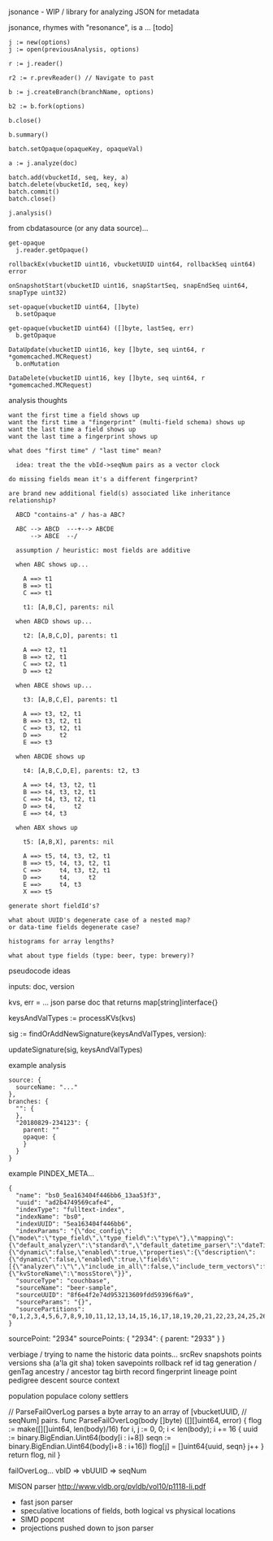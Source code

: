 jsonance - WIP / library for analyzing JSON for metadata

jsonance, rhymes with "resonance", is a ... [todo]

    j := new(options)
    j := open(previousAnalysis, options)

    r := j.reader()

    r2 := r.prevReader() // Navigate to past

    b := j.createBranch(branchName, options)

    b2 := b.fork(options)

    b.close()

    b.summary()

    batch.setOpaque(opaqueKey, opaqueVal)

    a := j.analyze(doc)

    batch.add(vbucketId, seq, key, a)
    batch.delete(vbucketId, seq, key)
    batch.commit()
    batch.close()

    j.analysis()

from cbdatasource (or any data source)...

    get-opaque
      j.reader.getOpaque()

    rollbackEx(vbucketID uint16, vbucketUUID uint64, rollbackSeq uint64) error

    onSnapshotStart(vbucketID uint16, snapStartSeq, snapEndSeq uint64, snapType uint32)

    set-opaque(vbucketID uint64, []byte)
      b.setOpaque

    get-opaque(vbucketID uint64) ([]byte, lastSeq, err)
      b.getOpaque

    DataUpdate(vbucketID uint16, key []byte, seq uint64, r *gomemcached.MCRequest)
      b.onMutation

    DataDelete(vbucketID uint16, key []byte, seq uint64, r *gomemcached.MCRequest)

analysis thoughts

    want the first time a field shows up
    want the first time a "fingerprint" (multi-field schema) shows up
    want the last time a field shows up
    want the last time a fingerprint shows up

    what does "first time" / "last time" mean?

      idea: treat the the vbId->seqNum pairs as a vector clock

    do missing fields mean it's a different fingerprint?

    are brand new additional field(s) associated like inheritance relationship?

      ABCD "contains-a" / has-a ABC?

      ABC --> ABCD  ---+--> ABCDE
          --> ABCE  --/

      assumption / heuristic: most fields are additive

      when ABC shows up...

        A ==> t1
        B ==> t1
        C ==> t1

        t1: [A,B,C], parents: nil

      when ABCD shows up...

        t2: [A,B,C,D], parents: t1

        A ==> t2, t1
        B ==> t2, t1
        C ==> t2, t1
        D ==> t2

      when ABCE shows up...

        t3: [A,B,C,E], parents: t1

        A ==> t3, t2, t1
        B ==> t3, t2, t1
        C ==> t3, t2, t1
        D ==>     t2
        E ==> t3

      when ABCDE shows up

        t4: [A,B,C,D,E], parents: t2, t3

        A ==> t4, t3, t2, t1
        B ==> t4, t3, t2, t1
        C ==> t4, t3, t2, t1
        D ==> t4,     t2
        E ==> t4, t3

      when ABX shows up

        t5: [A,B,X], parents: nil

        A ==> t5, t4, t3, t2, t1
        B ==> t5, t4, t3, t2, t1
        C ==>     t4, t3, t2, t1
        D ==>     t4,     t2
        E ==>     t4, t3
        X ==> t5

    generate short fieldId's?

    what about UUID's degenerate case of a nested map?
    or data-time fields degenerate case?

    histograms for array lengths?

    what about type fields (type: beer, type: brewery)?


pseudocode ideas

   inputs: doc, version

   kvs, err = ... json parse doc that returns map[string]interface{}

   keysAndValTypes := processKVs(kvs)

   sig := findOrAddNewSignature(keysAndValTypes, version):

   updateSignature(sig, keysAndValTypes)


example analysis

    source: {
      sourceName: "..."
    },
    branches: {
      "": {
      },
      "20180829-234123": {
        parent: ""
        opaque: {
        }
      }
    }

example PINDEX_META...

    {
      "name": "bs0_5ea163404f446bb6_13aa53f3",
      "uuid": "ad2b4749569cafe4",
      "indexType": "fulltext-index",
      "indexName": "bs0",
      "indexUUID": "5ea163404f446bb6",
      "indexParams": "{\"doc_config\":{\"mode\":\"type_field\",\"type_field\":\"type\"},\"mapping\":{\"default_analyzer\":\"standard\",\"default_datetime_parser\":\"dateTimeOptional\",\"default_field\":\"_all\",\"default_mapping\":{\"dynamic\":false,\"enabled\":true,\"properties\":{\"description\":{\"dynamic\":false,\"enabled\":true,\"fields\":[{\"analyzer\":\"\",\"include_in_all\":false,\"include_term_vectors\":false,\"index\":true,\"name\":\"description\",\"store\":false,\"type\":\"text\"}]}}},\"default_type\":\"_default\",\"index_dynamic\":false,\"store_dynamic\":false},\"store\":{\"kvStoreName\":\"mossStore\"}}",
      "sourceType": "couchbase",
      "sourceName": "beer-sample",
      "sourceUUID": "8f6e4f2e74d953213609fdd59396f6a9",
      "sourceParams": "{}",
      "sourcePartitions": "0,1,2,3,4,5,6,7,8,9,10,11,12,13,14,15,16,17,18,19,20,21,22,23,24,25,26,27,28,29,30,31,32,33,34,35,36,37,38,39,40,41,42,43,44,45,46,47,48,49,50,51,52,53,54,55,56,57,58,59,60,61,62,63,64,65,66,67,68,69,70,71,72,73,74,75,76,77,78,79,80,81,82,83,84,85,86,87,88,89,90,91,92,93,94,95,96,97,98,99,100,101,102,103,104,105,106,107,108,109,110,111,112,113,114,115,116,117,118,119,120,121,122,123,124,125,126,127,128,129,130,131,132,133,134,135,136,137,138,139,140,141,142,143,144,145,146,147,148,149,150,151,152,153,154,155,156,157,158,159,160,161,162,163,164,165,166,167,168,169,170"
    }

  sourcePoint: "2934"
  sourcePoints: {
    "2934": {
      parent: "2933"
    }
  }

verbiage / trying to name the historic data points...
  srcRev
  snapshots
  points
  versions
  sha (a'la git sha)
  token
  savepoints
  rollback
  ref
  id
  tag
  generation / genTag
  ancestry / ancestor tag
  birth record
  fingerprint
  lineage point
  pedigree
  descent
  source context

population
populace
colony
settlers

// ParseFailOverLog parses a byte array to an array of [vbucketUUID,
// seqNum] pairs.
func ParseFailOverLog(body []byte) ([][]uint64, error) {
	flog := make([][]uint64, len(body)/16)
	for i, j := 0, 0; i < len(body); i += 16 {
		uuid := binary.BigEndian.Uint64(body[i : i+8])
		seqn := binary.BigEndian.Uint64(body[i+8 : i+16])
		flog[j] = []uint64{uuid, seqn}
		j++
	}
	return flog, nil
}


failOverLog...
  vbID => vbUUID => seqNum


MISON parser http://www.vldb.org/pvldb/vol10/p1118-li.pdf
- fast json parser
- speculative locations of fields, both logical vs physical locations
- SIMD popcnt
- projections pushed down to json parser
